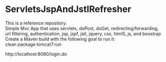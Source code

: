 # ServletsJspAndJstlRefresher

This is a reference repository.  
Simple Mvc App that uses servlets, doPost, doGet, redirecting/forwarding, url filtering, authentication, jsp, jspf, jstl, jquery, css, html5, js, and boostrap     
Create a Maven build with the following goal to run it:   
clean package tomcat7:run        
       
             
http://localhost:8080/login.do